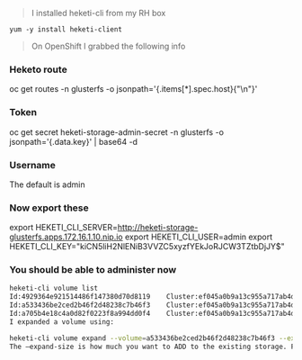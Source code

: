 

> I installed heketi-cli from my RH box

```yum -y install heketi-client```

> On OpenShift I grabbed the following info

### Heketo route
oc get routes -n glusterfs -o jsonpath='{.items[*].spec.host}{"\n"}'

### Token

oc get secret heketi-storage-admin-secret -n glusterfs  -o jsonpath='{.data.key}' | base64 -d

### Username
The default is admin

### Now export these
export HEKETI_CLI_SERVER=http://heketi-storage-glusterfs.apps.172.16.1.10.nip.io
export HEKETI_CLI_USER=admin
export HEKETI_CLI_KEY="kiCN5liH2NlENiB3VVZC5xyzfYEkJoRJCW3TZtbDjJY$"


### You should be able to administer now
```sh
heketi-cli volume list
Id:4929364e921514486f147380d70d8119    Cluster:ef045a0b9a13c955a717ab4d6b4e1e3b    Name:heketidbstorage
Id:a533436be2ced2b46f2d48238c7b46f3    Cluster:ef045a0b9a13c955a717ab4d6b4e1e3b    Name:glusterfs-registry-volume
Id:a705b4e18c4a0d82f0223f8a994dd0f4    Cluster:ef045a0b9a13c955a717ab4d6b4e1e3b    Name:vol_a705b4e18c4a0d82f0223f8a994dd0f4
I expanded a volume using:

heketi-cli volume expand --volume=a533436be2ced2b46f2d48238c7b46f3 --expand-size=5
The –expand-size is how much you want to ADD to the existing storage. For example; if the volume was 10GB and you passwd –expand-size=5, it'll now be 15GB.
```

